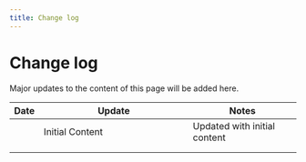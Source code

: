 ```yaml
---
title: Change log
---
```


# Change log

Major updates to the content of this page will be added here.

<table><thead><tr><th>Date</th><th width="246">Update</th><th>Notes</th></tr></thead><tbody><tr><td></td><td>Initial Content</td><td>Updated with initial content</td></tr><tr><td></td><td></td><td></td></tr><tr><td></td><td></td><td></td></tr></tbody></table>
